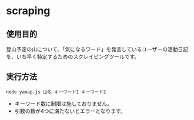 # scraping

## 使用目的
登山予定の山について、「気になるワード」を発言しているユーザーの活動日記を、いち早く特定するためのスクレイピングツールです。

## 実行方法
`node yamap.js 山名 キーワード1 キーワード2`

- キーワード数に制限は施しておりません。
- 引数の数が4つに満たないとエラーとなります。
